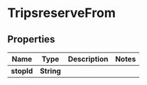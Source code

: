 
# TripsreserveFrom

## Properties
Name | Type | Description | Notes
------------ | ------------- | ------------- | -------------
**stopId** | **String** |  | 



